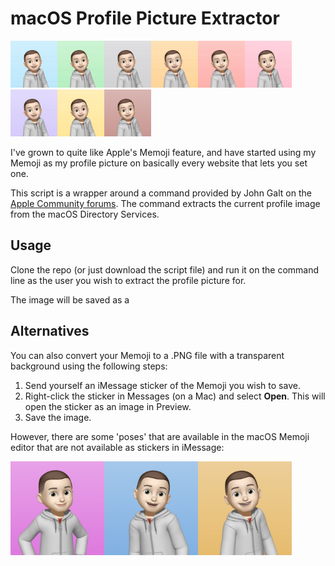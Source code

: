 # macOS Profile Picture Extractor

<img src='/images/banner/memoji-00001.png' width='75'><img src='/images/banner/memoji-00002.png' width='75'><img src='/images/banner/memoji-00003.png' width='75'><img src='/images/banner/memoji-00004.png' width='75'><img src='/images/banner/memoji-00005.png' width='75'><img src='/images/banner/memoji-00006.png' width='75'><img src='/images/banner/memoji-00007.png' width='75'><img src='/images/banner/memoji-00008.png' width='75'><img src='/images/banner/memoji-00009.png' width='75'>



I've grown to quite like Apple's Memoji feature, and have started using my Memoji as my profile picture on basically every website that lets you set one. 

This script is a wrapper around a command provided by John Galt on the [Apple Community forums](https://discussions.apple.com/thread/8027172?sortBy=best). The command extracts the current profile image from the macOS Directory Services.

## Usage

Clone the repo (or just download the script file) and run it on the command line as the user you wish to extract the profile picture for. 

The image will be saved as a 

## Alternatives

You can also convert your Memoji to a .PNG file with a transparent background using the following steps:

1. Send yourself an iMessage sticker of the Memoji you wish to save.
2. Right-click the sticker in Messages (on a Mac) and select **Open**. This will open the sticker as an image in Preview.
3. Save the image.

However, there are some 'poses' that are available in the macOS Memoji editor that are not available as stickers in iMessage:

<img src='/images/macos-editor-only/pic10336.jpg' width='150'><img src='/images/macos-editor-only/pic18403.jpg' width='150'><img src='/images/macos-editor-only/pic19964.jpg' width='150'>





